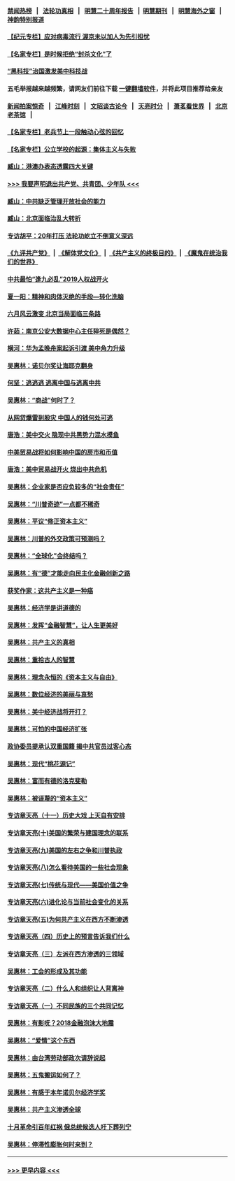 #### [禁闻热榜](热点新闻.md?=0)  &nbsp;&nbsp;|&nbsp;&nbsp; [法轮功真相](https://github.com/gfw-breaker/truth/blob/master/README.md?=0) &nbsp;&nbsp;|&nbsp;&nbsp; [明慧二十周年报告](https://github.com/gfw-breaker/mh-reports/blob/master/README.md?=0) &nbsp;&nbsp;|&nbsp;&nbsp;[明慧期刊](https://github.com/gfw-breaker/mh-qikan) &nbsp;&nbsp;|&nbsp;&nbsp; [明慧海外之窗](https://github.com/gfw-breaker/mh-news/blob/master/README.md?=0) &nbsp;&nbsp;|&nbsp;&nbsp; [神韵特别报道](https://github.com/gfw-breaker/mh-news/blob/master/shenyun.md?=0)
#### [【纪元专栏】应对病毒流行 渥京未以加人为先引担忧](../pages/nsc423/n11875714.md?t=03160102) 
#### [【名家专栏】是时候拒绝“封杀文化”了](../pages/nsc423/n11814093.md?t=03160102) 
#### [“黑科技”治国激发美中科技战](../pages/nsc423/n11638056.md?t=03160102) 
#### 五毛举报越来越频繁，请网友们前往下载 [一键翻墙软件](https://github.com/gfw-breaker/ssr-accounts)，并将此项目推荐给亲友
#### [新闻拍案惊奇](https://github.com/gfw-breaker/banned-news/blob/master/pages/link4.md) &nbsp;&nbsp;|&nbsp;&nbsp; [江峰时刻](https://github.com/gfw-breaker/banned-news/blob/master/pages/link4.md) &nbsp;&nbsp;|&nbsp;&nbsp; [文昭谈古论今](https://github.com/gfw-breaker/banned-news/blob/master/pages/link4.md) &nbsp;&nbsp;|&nbsp;&nbsp; [天亮时分](https://github.com/gfw-breaker/banned-news/blob/master/pages/link4.md) &nbsp;&nbsp;|&nbsp;&nbsp; [萧茗看世界](https://github.com/gfw-breaker/banned-news/blob/master/pages/link4.md) &nbsp;&nbsp;|&nbsp;&nbsp; [北京老茶馆](https://github.com/gfw-breaker/banned-news/blob/master/pages/link4.md) &nbsp;&nbsp;|&nbsp;&nbsp; 
#### [【名家专栏】老兵节上一段触动心弦的回忆](../pages/nsc423/n11646016.md?t=03160102) 
#### [【名家专栏】公立学校的起源：集体主义与失败](../pages/nsc423/n11601833.md?t=03160102) 
#### [臧山：港澳办表态透露四大关键](../pages/nsc423/n11421628.md?t=03160102) 
#### [>>> 我要声明退出共产党、共青团、少年队 <<<](https://github.com/begood0513/goodnews/blob/master/quit/letter.md) 
#### [臧山：中共缺乏管理开放社会的能力](../pages/nsc423/n11407457.md?t=03160102) 
#### [臧山：北京面临治乱大转折](../pages/nsc423/n11406895.md?t=03160102) 
#### [专访胡平：20年打压 法轮功屹立不倒意义深远](../pages/nsc423/n11398800.md?t=03160102) 
#### [《九评共产党》](https://github.com/begood0513/9ping.md/blob/master/README.md) &nbsp;|&nbsp; [《解体党文化》](../../../../jtdwh.md/blob/master/README.md)  &nbsp;|&nbsp; [《共产主义的终极目的》](../../../../gczydzjmd.md/blob/master/README.md) &nbsp;|&nbsp; [《魔鬼在统治我们的世界》](../../../../mgztzwmdsj.md/blob/master/README.md) 
#### [中共最怕“逢九必乱”2019人权战开火](../pages/nsc423/n11385248.md?t=03160102) 
#### [夏一阳：精神和肉体灭绝的手段—转化洗脑](../pages/nsc423/n11368250.md?t=03160102) 
#### [六月风云激变 北京当局面临三条路](../pages/nsc423/n11313668.md?t=03160102) 
#### [许茹：南京公安大数据中心主任猝死是偶然？](../pages/nsc423/n11064744.md?t=03160102) 
#### [横河：华为孟晚舟案起诉引渡 美中角力升级](../pages/nsc423/n11027230.md?t=03160102) 
#### [吴惠林：诺贝尔奖让海耶克翻身](../pages/nsc423/n10890049.md?t=03160102) 
#### [何坚：逃逃逃 逃离中国与逃离中共](../pages/nsc423/n10592891.md?t=03160102) 
#### [吴惠林：“商战”何时了？](../pages/nsc423/n10573558.md?t=03160102) 
#### [从网贷爆雷到股灾 中国人的钱何处可逃](../pages/nsc423/n10572800.md?t=03160102) 
#### [唐浩：美中交火 隐现中共黑势力混水摸鱼](../pages/nsc423/n10544040.md?t=03160102) 
#### [中美贸易战将如何影响中国的房市和币值](../pages/nsc423/n10543697.md?t=03160102) 
#### [唐浩：美中贸易战开火 烧出中共危机](../pages/nsc423/n10540126.md?t=03160102) 
#### [吴惠林：企业家是否应负较多的“社会责任”](../pages/nsc423/n10535022.md?t=03160102) 
#### [吴惠林：“川普奇迹”一点都不稀奇](../pages/nsc423/n10512808.md?t=03160102) 
#### [吴惠林：平议“修正资本主义”](../pages/nsc423/n10495724.md?t=03160102) 
#### [吴惠林：川普的外交政策可预测吗？](../pages/nsc423/n10462387.md?t=03160102) 
#### [吴惠林：“全球化”会终结吗？](../pages/nsc423/n10452838.md?t=03160102) 
#### [吴惠林：有“德”才能走向民主化金融创新之路](../pages/nsc423/n10432292.md?t=03160102) 
#### [获奖作家：这共产主义是一种癌](../pages/nsc423/n10431541.md?t=03160102) 
#### [吴惠林：经济学是讲道德的](../pages/nsc423/n10398014.md?t=03160102) 
#### [吴惠林：发挥“金融智慧”，让人生更美好](../pages/nsc423/n10375019.md?t=03160102) 
#### [吴惠林：共产主义的真相](../pages/nsc423/n10351394.md?t=03160102) 
#### [吴惠林：重拾古人的智慧](../pages/nsc423/n10337691.md?t=03160102) 
#### [吴惠林：理念永恒的《资本主义与自由》](../pages/nsc423/n10316274.md?t=03160102) 
#### [吴惠林：数位经济的美丽与哀愁](../pages/nsc423/n10292946.md?t=03160102) 
#### [吴惠林：美中经济战将开打？](../pages/nsc423/n10258825.md?t=03160102) 
#### [吴惠林：可怕的中国经济扩张](../pages/nsc423/n10219147.md?t=03160102) 
#### [政协委员提承认双重国籍 揭中共官员过客心态](../pages/nsc423/n10208809.md?t=03160102) 
#### [吴惠林：现代“桃花源记”](../pages/nsc423/n10185234.md?t=03160102) 
#### [吴惠林：富而有德的洛克斐勒](../pages/nsc423/n10142264.md?t=03160102) 
#### [吴惠林：被诬蔑的“资本主义”](../pages/nsc423/n10124816.md?t=03160102) 
#### [专访章天亮（十一）历史大戏 上天自有安排](../pages/nsc423/n10094905.md?t=03160102) 
#### [专访章天亮(十)美国的繁荣与建国理念的联系](../pages/nsc423/n10094899.md?t=03160102) 
#### [专访章天亮(九)美国的左右之争和川普执政](../pages/nsc423/n10094889.md?t=03160102) 
#### [专访章天亮(八)怎么看待美国的一些社会现象](../pages/nsc423/n10094857.md?t=03160102) 
#### [专访章天亮(七)传统与现代——美国价值之争](../pages/nsc423/n10093140.md?t=03160102) 
#### [专访章天亮(六)进化论与当前社会变化的关系](../pages/nsc423/n10092036.md?t=03160102) 
#### [专访章天亮(五)为何共产主义在西方不断渗透](../pages/nsc423/n10083620.md?t=03160102) 
#### [专访章天亮（四）历史上的预言告诉我们什么](../pages/nsc423/n10083606.md?t=03160102) 
#### [专访章天亮（三）左派在西方渗透的三领域](../pages/nsc423/n10081115.md?t=03160102) 
#### [吴惠林：工会的形成及其功能](../pages/nsc423/n10080633.md?t=03160102) 
#### [专访章天亮（二）什么人和组织让人背离神](../pages/nsc423/n10076637.md?t=03160102) 
#### [专访章天亮（一）不同民族的三个共同记忆](../pages/nsc423/n10074188.md?t=03160102) 
#### [吴惠林：有影呒？2018金融泡沫大地震](../pages/nsc423/n10040534.md?t=03160102) 
#### [吴惠林：“爱情”这个东西](../pages/nsc423/n10019423.md?t=03160102) 
#### [吴惠林：由台湾劳动部政次请辞说起](../pages/nsc423/n9979679.md?t=03160102) 
#### [吴惠林：五鬼搬运如何了？](../pages/nsc423/n9925338.md?t=03160102) 
#### [吴惠林：有感于本年诺贝尔经济学奖](../pages/nsc423/n9871883.md?t=03160102) 
#### [吴惠林：共产主义渗透全球](../pages/nsc423/n9812748.md?t=03160102) 
#### [十月革命引百年红祸 俄总统候选人吁下葬列宁](../pages/nsc423/n9810182.md?t=03160102) 
#### [吴惠林：停滞性膨胀何时来到？](../pages/nsc423/n9764136.md?t=03160102) 

----
#### [ >>> 更早内容 <<< ](../indexes/nsc423-earlier.md)
